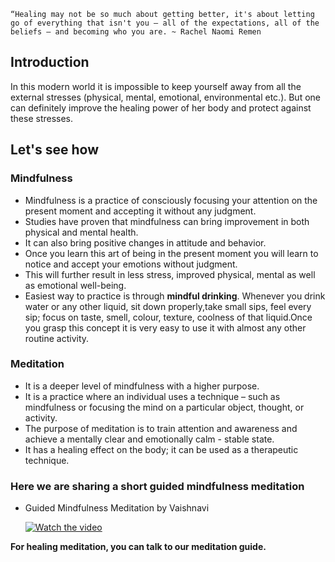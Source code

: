 `“Healing may not be so much about getting better, it's about letting go of everything that isn't you – all of the expectations, all of the beliefs – and becoming who you are. ~ Rachel Naomi Remen`

## Introduction

In this modern world it is impossible to keep yourself away from all the external stresses (physical, mental, emotional, environmental etc.).
But one can definitely improve the healing power of her body and protect against these stresses.

## Let's see how

### Mindfulness

- Mindfulness is a practice of consciously focusing your attention on the present moment and accepting it without any judgment.
- Studies have proven that mindfulness can bring improvement in both physical and mental health.
- It can also bring positive changes in attitude and behavior.
- Once you learn this art of being in the present moment you will learn to notice and accept your emotions without judgment.
- This will further result in less stress, improved physical, mental as well as emotional well-being.
- Easiest way to practice is through **mindful drinking**.
Whenever you drink water or any other liquid, sit down properly,take small sips, feel every sip; focus on taste, smell, colour, texture, coolness of that liquid.Once you grasp this concept it is very easy to use it with almost any other routine activity.

### Meditation

- It is a deeper level of mindfulness with a higher purpose.
- It is a practice where an individual uses a technique – such as mindfulness or focusing the mind on a particular object, thought, or activity.
- The purpose of meditation is to train attention and awareness and achieve a mentally clear and emotionally calm - stable state.
- It has a healing effect on the body; it can be used as a therapeutic technique.

### Here we are sharing a short guided mindfulness meditation

- Guided Mindfulness Meditation by Vaishnavi

  [![Watch the video](https://img.youtube.com/vi/KTkjZPQZuvk/hqdefault.jpg)](https://youtu.be/KTkjZPQZuvk)

**For healing meditation, you can talk to our meditation guide.**
